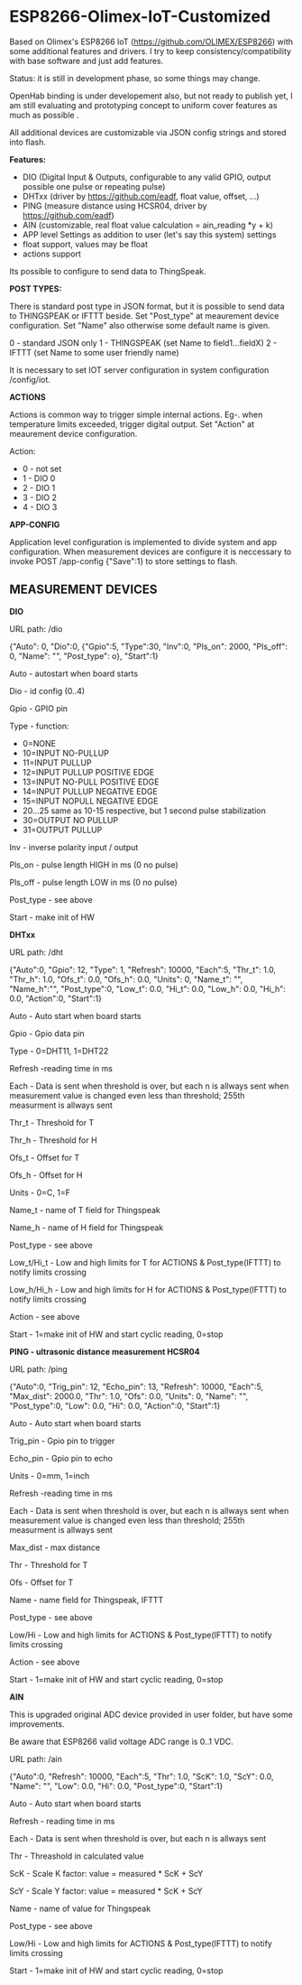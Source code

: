 # ESP8266-Olimex-IoT-Customized

Based on Olimex's ESP8266 IoT (https://github.com/OLIMEX/ESP8266) with some additional features and drivers.
I try to keep consistency/compatibility with base software and just add features.

Status: it is still in development phase, so some things may change.

OpenHab binding is under developement also, but not ready to publish yet, I am still evaluating and prototyping concept to uniform cover features as much as possible .

All additional devices are customizable via JSON config strings and stored into flash.

**Features:**

- DIO (Digital Input & Outputs, configurable to any valid GPIO, output possible one pulse or repeating pulse)
- DHTxx (driver by https://github.com/eadf, float value, offset, ...)
- PING (measure distance using HCSR04, driver by https://github.com/eadf)
- AIN (customizable, real float value calculation = ain_reading *y + k)
- APP level Settings as addition to user (let's say this system) settings
- float support, values may be float
- actions support

Its possible to configure to send data to ThingSpeak.

**POST TYPES:**

There is standard post type in JSON format, but it is possible to send data to THINGSPEAK or IFTTT beside. Set "Post_type" at meaurement device configuration. Set "Name" also otherwise some default name is given.

0 - standard JSON only
1 - THINGSPEAK (set Name to field1...fieldX)
2 - IFTTT (set Name to some user friendly name)

It is necessary to set IOT server configuration in system configuration /config/iot.

**ACTIONS**

Actions is common way to trigger simple internal actions. Eg-. when temperature limits exceeded, trigger digital output. Set "Action" at meaurement device configuration.

Action:

- 0 - not set
- 1 - DIO 0
- 2 - DIO 1
- 3 - DIO 2
- 4 - DIO 3

**APP-CONFIG**

Application level configuration is implemented to divide system and app configuration.
When measurement devices are configure it is neccessary to invoke POST /app-config {"Save":1} to store settings to flash.


## MEASUREMENT DEVICES ##

**DIO**

URL path: /dio

{"Auto": 0, "Dio":0, {"Gpio":5, "Type":30, "Inv":0, "Pls\_on": 2000, "Pls\_off": 0, "Name": "<name>", "Post_type": o}, "Start":1}

Auto - autostart when board starts

Dio - id config (0..4)

Gpio - GPIO pin

Type - function:

- 0=NONE
- 10=INPUT NO-PULLUP
- 11=INPUT PULLUP
- 12=INPUT PULLUP POSITIVE EDGE
- 13=INPUT NO-PULL POSITIVE EDGE
- 14=INPUT PULLUP NEGATIVE EDGE
- 15=INPUT NOPULL NEGATIVE EDGE
- 20...25 same as 10-15 respective, but 1 second pulse stabilization
- 30=OUTPUT NO PULLUP
- 31=OUTPUT PULLUP

Inv - inverse polarity input / output

Pls\_on - pulse length HIGH in ms (0 no pulse)

Pls_off - pulse length LOW in ms (0 no pulse)

Post_type - see above

Start - make init of HW


**DHTxx**

URL path: /dht

{"Auto":0, "Gpio": 12, "Type": 1, "Refresh": 10000, "Each":5, "Thr_t": 1.0, "Thr_h": 1.0, "Ofs_t": 0.0, "Ofs_h": 0.0, "Units": 0, "Name\_t": "<name>", "Name\_h":"<name>", "Post_type":0, "Low_t": 0.0, "Hi_t": 0.0, "Low_h": 0.0, "Hi_h": 0.0, "Action":0, "Start":1}

Auto - Auto start when board starts

Gpio - Gpio data pin

Type - 0=DHT11, 1=DHT22

Refresh  -reading time in ms

Each - Data is sent when threshold is over, but each n is allways sent when measurement value is changed even less than threshold; 255th measurment is allways sent

Thr_t - Threshold for T

Thr_h - Threshold for H

Ofs_t - Offset for T

Ofs_h - Offset for H

Units - 0=C, 1=F

Name_t - name of T field for Thingspeak

Name_h - name of H field for Thingspeak

Post_type - see above

Low_t/Hi_t - Low and high limits for T for ACTIONS & Post_type(IFTTT) to notify limits crossing

Low_h/Hi_h - Low and high limits for H for ACTIONS & Post_type(IFTTT) to notify limits crossing

Action - see above

Start - 1=make init of HW and start cyclic reading, 0=stop


**PING - ultrasonic distance measurement HCSR04**

URL path: /ping

{"Auto":0, "Trig_pin": 12, "Echo_pin": 13, "Refresh": 10000, "Each":5, "Max_dist": 2000.0, "Thr": 1.0, "Ofs": 0.0, "Units": 0, "Name": "<name>", "Post_type":0, "Low": 0.0, "Hi": 0.0, "Action":0, "Start":1}

Auto - Auto start when board starts

Trig_pin - Gpio pin to trigger

Echo_pin - Gpio pin to echo

Units - 0=mm, 1=inch

Refresh  -reading time in ms

Each - Data is sent when threshold is over, but each n is allways sent when measurement value is changed even less than threshold; 255th measurment is allways sent

Max_dist - max distance

Thr - Threshold for T

Ofs - Offset for T

Name - name field for Thingspeak, IFTTT

Post_type - see above

Low/Hi - Low and high limits for ACTIONS & Post_type(IFTTT) to notify limits crossing

Action - see above

Start - 1=make init of HW and start cyclic reading, 0=stop



**AIN**

This is upgraded original ADC device provided in user folder, but have some improvements.

Be aware that ESP8266 valid voltage ADC range is 0..1 VDC.

URL path: /ain

{"Auto":0, "Refresh": 10000, "Each":5, "Thr": 1.0, "ScK": 1.0, "ScY": 0.0, "Name": "<name>", "Low": 0.0, "Hi": 0.0, "Post_type":0, "Start":1}

Auto - Auto start when board starts

Refresh - reading time in ms

Each - Data is sent when threshold is over, but each n is allways sent 

Thr - Threashold in calculated value

ScK - Scale K factor: value = measured * ScK + ScY

ScY - Scale Y factor: value = measured * ScK + ScY

Name - name of value for Thingspeak

Post_type - see above

Low/Hi - Low and high limits for ACTIONS & Post_type(IFTTT) to notify limits crossing

Start - 1=make init of HW and start cyclic reading, 0=stop
